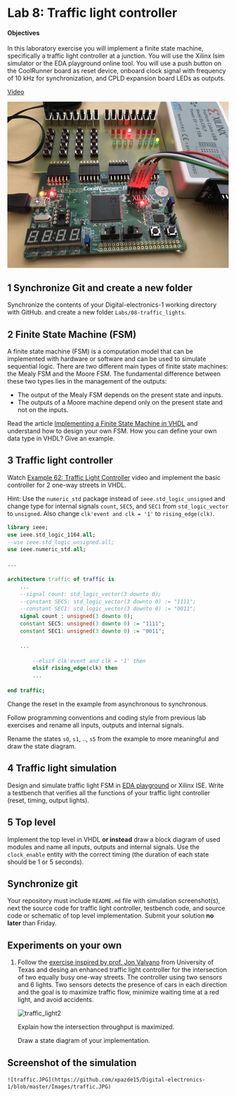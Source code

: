 # Lab 8: Traffic light controller

#### Objectives

In this laboratory exercise you will implement a finite state machine, specifically a traffic light controller at a junction. You will use the Xilinx Isim simulator or the EDA playground online tool. You will use a push button on the CoolRunner board as reset device, onboard clock signal with frequency of 10&nbsp;kHz for synchronization, and CPLD expansion board LEDs as outputs.

[Video](https://youtu.be/P2emiQeBgE8)

![traffic_lights_photo](traffic_lights_photo.jpg)


## 1 Synchronize Git and create a new folder

Synchronize the contents of your Digital-electronics-1 working directory with GitHub. and create a new folder `Labs/08-traffic_lights`.


## 2 Finite State Machine (FSM)

A finite state machine (FSM) is a computation model that can be implemented with hardware or software and can be used to simulate sequential logic. There are two different main types of finite state machines: the Mealy FSM and the Moore FSM. The fundamental difference between these two types lies in the management of the outputs:

* The output of the Mealy FSM depends on the present state and inputs.
* The outputs of a Moore machine depend only on the present state and not on the inputs.

Read the article [Implementing a Finite State Machine in VHDL](https://www.allaboutcircuits.com/technical-articles/implementing-a-finite-state-machine-in-vhdl/) and understand how to design your own FSM. How you can define your own data type in VHDL? Give an example.


## 3 Traffic light controller

Watch [Example 62: Traffic Light Controller](https://www.youtube.com/watch?v=6_Rotnw1hFM) video and implement the basic controller for 2 one-way streets in VHDL.

Hint: Use the `numeric_std` package instead of `ieee.std_logic_unsigned` and change type for internal signals `count`, `SEC5`, and `SEC1` from `std_logic_vector` to `unsigned`. Also change `clk'event and clk = '1'` to `rising_edge(clk)`.

```vhdl
library ieee;
use ieee.std_logic_1164.all;
--use ieee.std_logic_unsigned.all;
use ieee.numeric_std.all;

...

architecture traffic of traffic is
    ...
    --signal count: std_logic_vector(3 downto 0);
    --constant SEC5: std_logic_vector(3 downto 0) := "1111";
    --constant SEC1: std_logic_vector(3 downto 0) := "0011";
    signal count : unsigned(3 downto 0);
    constant SEC5: unsigned(3 downto 0) := "1111";
    constant SEC1: unsigned(3 downto 0) := "0011";

    ...

        --elsif clk'event and clk = '1' then
        elsif rising_edge(clk) then
        ...

end traffic;
```

Change the reset in the example from asynchronous to synchronous.

Follow programming conventions and coding style from previous lab exercises and rename all inputs, outputs and internal signals.

Rename the states `s0`, `s1`, .., `s5` from the example to more meaningful and draw the state diagram.


## 4 Traffic light simulation

Design and simulate traffic light FSM in [EDA playground](https://www.edaplayground.com) or Xilinx ISE. Write a testbench that verifies all the functions of your traffic light controller (reset, timing, output lights).


## 5 Top level

Implement the top level in VHDL **or instead** draw a block diagram of used modules and name all inputs, outputs and internal signals. Use the `clock_enable` entity with the correct timing (the duration of each state should be 1 or 5 seconds).


## Synchronize git

Your repository must include `README.md` file with simulation screenshot(s), next the source code for traffic light controller, testbench code, and source code or schematic of top level implementation. Submit your solution **no later** than Friday.


## Experiments on your own

1. Follow the [exercise inspired by prof. Jon Valvano](https://arduining.com/2015/09/18/traffic-light-states-machine-with-arduino/) from University of Texas and desing an enhanced traffic light controller for the intersection of two equally busy one-way streets. The controller using two sensors and 6 lights. Two sensors detects the presence of cars in each direction and the goal is to maximize traffic flow, minimize waiting time at a red light, and avoid accidents.

   ![traffic_light2](../../Images/lab8_traffic_light_intersection.png)

   Explain how the intersection throughput is maximized.

   Draw a state diagram of your implementation.

## Screenshot of the simulation

    ![traffic.JPG](https://github.com/xpazde15/Digital-electronics-1/blob/master/Images/traffic.JPG)
